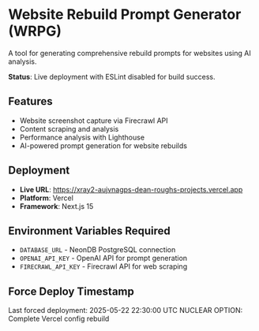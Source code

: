 # Website Rebuild Prompt Generator (WRPG)

A tool for generating comprehensive rebuild prompts for websites using AI analysis.

**Status**: Live deployment with ESLint disabled for build success.

## Features
- Website screenshot capture via Firecrawl API
- Content scraping and analysis
- Performance analysis with Lighthouse
- AI-powered prompt generation for website rebuilds

## Deployment
- **Live URL**: https://xray2-aujvnagps-dean-roughs-projects.vercel.app
- **Platform**: Vercel
- **Framework**: Next.js 15

## Environment Variables Required
- `DATABASE_URL` - NeonDB PostgreSQL connection
- `OPENAI_API_KEY` - OpenAI API for prompt generation
- `FIRECRAWL_API_KEY` - Firecrawl API for web scraping

## Force Deploy Timestamp
Last forced deployment: 2025-05-22 22:30:00 UTC
NUCLEAR OPTION: Complete Vercel config rebuild
